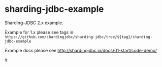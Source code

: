 # sharding-jdbc-example

Sharding-JDBC 2.x example.

Example for 1.x please see tags in `https://github.com/shardingjdbc/sharding-jdbc/tree/${tag}/sharding-jdbc-example`

Example docs please see http://shardingjdbc.io/docs/01-start/code-demo/

h
